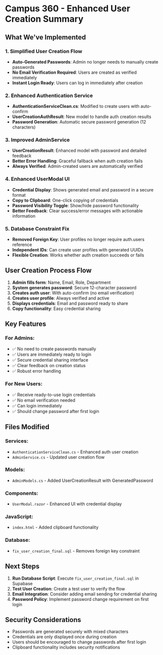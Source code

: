 # Campus 360 - Enhanced User Creation Summary

## What We've Implemented

### 1. Simplified User Creation Flow
- **Auto-Generated Passwords**: Admin no longer needs to manually create passwords
- **No Email Verification Required**: Users are created as verified immediately
- **Instant Login Ready**: Users can log in immediately after creation

### 2. Enhanced Authentication Service
- **AuthenticationServiceClean.cs**: Modified to create users with auto-confirm
- **UserCreationAuthResult**: New model to handle auth creation results
- **Password Generation**: Automatic secure password generation (12 characters)

### 3. Improved AdminService
- **UserCreationResult**: Enhanced model with password and detailed feedback
- **Better Error Handling**: Graceful fallback when auth creation fails
- **Always Verified**: Admin-created users are automatically verified

### 4. Enhanced UserModal UI
- **Credential Display**: Shows generated email and password in a secure format
- **Copy to Clipboard**: One-click copying of credentials
- **Password Visibility Toggle**: Show/hide password functionality
- **Better Feedback**: Clear success/error messages with actionable information

### 5. Database Constraint Fix
- **Removed Foreign Key**: User profiles no longer require auth.users reference
- **Independent IDs**: Can create user profiles with generated UUIDs
- **Flexible Creation**: Works whether auth creation succeeds or fails

## User Creation Process Flow

1. **Admin fills form**: Name, Email, Role, Department
2. **System generates password**: Secure 12-character password
3. **Creates auth user**: With auto-confirm (no email verification)
4. **Creates user profile**: Always verified and active
5. **Displays credentials**: Email and password ready to share
6. **Copy functionality**: Easy credential sharing

## Key Features

### For Admins:
- ✅ No need to create passwords manually
- ✅ Users are immediately ready to login
- ✅ Secure credential sharing interface
- ✅ Clear feedback on creation status
- ✅ Robust error handling

### For New Users:
- ✅ Receive ready-to-use login credentials
- ✅ No email verification needed
- ✅ Can login immediately
- ✅ Should change password after first login

## Files Modified

### Services:
- `AuthenticationServiceClean.cs` - Enhanced auth user creation
- `AdminService.cs` - Updated user creation flow

### Models:
- `AdminModels.cs` - Added UserCreationResult with GeneratedPassword

### Components:
- `UserModal.razor` - Enhanced UI with credential display

### JavaScript:
- `index.html` - Added clipboard functionality

### Database:
- `fix_user_creation_final.sql` - Removes foreign key constraint

## Next Steps

1. **Run Database Script**: Execute `fix_user_creation_final.sql` in Supabase
2. **Test User Creation**: Create a test user to verify the flow
3. **Email Integration**: Consider adding email sending for credential sharing
4. **Password Policy**: Implement password change requirement on first login

## Security Considerations

- Passwords are generated securely with mixed characters
- Credentials are only displayed once during creation
- Users should be encouraged to change passwords after first login
- Clipboard functionality includes security notifications
